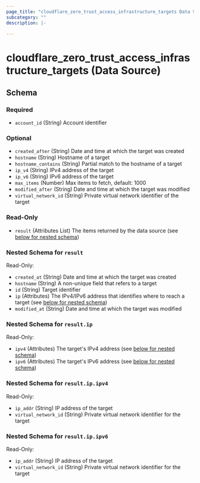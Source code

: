 ```yaml
---
page_title: "cloudflare_zero_trust_access_infrastructure_targets Data Source - Cloudflare"
subcategory: ""
description: |-
  
---
```


# cloudflare_zero_trust_access_infrastructure_targets (Data Source)




<!-- schema generated by tfplugindocs -->
## Schema

### Required

- `account_id` (String) Account identifier

### Optional

- `created_after` (String) Date and time at which the target was created
- `hostname` (String) Hostname of a target
- `hostname_contains` (String) Partial match to the hostname of a target
- `ip_v4` (String) IPv4 address of the target
- `ip_v6` (String) IPv6 address of the target
- `max_items` (Number) Max items to fetch, default: 1000
- `modified_after` (String) Date and time at which the target was modified
- `virtual_network_id` (String) Private virtual network identifier of the target

### Read-Only

- `result` (Attributes List) The items returned by the data source (see [below for nested schema](#nestedatt--result))

<a id="nestedatt--result"></a>
### Nested Schema for `result`

Read-Only:

- `created_at` (String) Date and time at which the target was created
- `hostname` (String) A non-unique field that refers to a target
- `id` (String) Target identifier
- `ip` (Attributes) The IPv4/IPv6 address that identifies where to reach a target (see [below for nested schema](#nestedatt--result--ip))
- `modified_at` (String) Date and time at which the target was modified

<a id="nestedatt--result--ip"></a>
### Nested Schema for `result.ip`

Read-Only:

- `ipv4` (Attributes) The target's IPv4 address (see [below for nested schema](#nestedatt--result--ip--ipv4))
- `ipv6` (Attributes) The target's IPv6 address (see [below for nested schema](#nestedatt--result--ip--ipv6))

<a id="nestedatt--result--ip--ipv4"></a>
### Nested Schema for `result.ip.ipv4`

Read-Only:

- `ip_addr` (String) IP address of the target
- `virtual_network_id` (String) Private virtual network identifier for the target


<a id="nestedatt--result--ip--ipv6"></a>
### Nested Schema for `result.ip.ipv6`

Read-Only:

- `ip_addr` (String) IP address of the target
- `virtual_network_id` (String) Private virtual network identifier for the target


